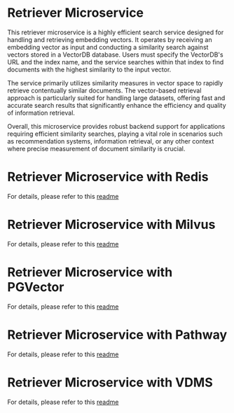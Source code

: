# Retriever Microservice

This retriever microservice is a highly efficient search service designed for handling and retrieving embedding vectors. It operates by receiving an embedding vector as input and conducting a similarity search against vectors stored in a VectorDB database. Users must specify the VectorDB's URL and the index name, and the service searches within that index to find documents with the highest similarity to the input vector.

The service primarily utilizes similarity measures in vector space to rapidly retrieve contentually similar documents. The vector-based retrieval approach is particularly suited for handling large datasets, offering fast and accurate search results that significantly enhance the efficiency and quality of information retrieval.

Overall, this microservice provides robust backend support for applications requiring efficient similarity searches, playing a vital role in scenarios such as recommendation systems, information retrieval, or any other context where precise measurement of document similarity is crucial.

# Retriever Microservice with Redis

For details, please refer to this [readme](redis/README.md)

# Retriever Microservice with Milvus

For details, please refer to this [readme](milvus/README.md)

# Retriever Microservice with PGVector

For details, please refer to this [readme](pgvector/README.md)

# Retriever Microservice with Pathway

For details, please refer to this [readme](pathway/README.md)

# Retriever Microservice with VDMS

For details, please refer to this [readme](vdms/README.md)
